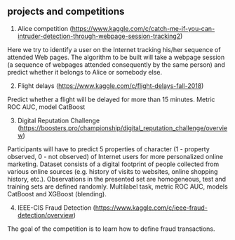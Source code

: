 ##  projects and competitions

1. Alice competition (https://www.kaggle.com/c/catch-me-if-you-can-intruder-detection-through-webpage-session-tracking2)

Here we try to identify a user on the Internet tracking his/her 
sequence of attended Web pages. The algorithm to be built will take a webpage session
(a sequence of webpages attended consequently by the same person) and predict whether 
it belongs to Alice or somebody else.


2. Flight delays (https://www.kaggle.com/c/flight-delays-fall-2018)

Predict whether a flight will be delayed for more than 15 minutes. Metric ROC AUC, model CatBoost

3. Digital Reputation Challenge (https://boosters.pro/championship/digital_reputation_challenge/overview) 

Participants will have to predict 5 properties of character (1 - property observed, 0 - not observed) of Internet users for more personalized online marketing. Dataset consists of a digital footprint of people collected from various online sources (e.g. history of visits to websites, online shopping history, etc.). Observations in the presented set are homogeneous, test and training sets are defined randomly. Multilabel task, metric ROC AUC, models CatBoost and XGBoost (blending).

4. IEEE-CIS Fraud Detection (https://www.kaggle.com/c/ieee-fraud-detection/overview)

The goal of the competition is to learn how to define fraud transactions.
